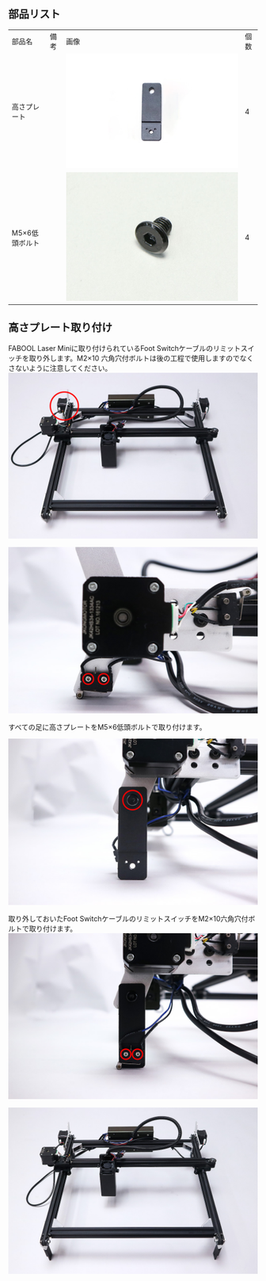 ## 部品リスト
<table class="packing-list">
<tbody>
<tr>
<td>部品名</td>
<td>備考</td>
<td class="packing-img">画像</td>
<td>個数</td>
</tr>
<tr>
<td>高さプレート</td>
<td></td>
<td><img src="./images/height_plate.jpg" alt="高さプレート"></td>
<td>4</td>
</tr>
<tr>
<td>M5&times;6低頭ボルト</td>
<td></td>
<td><img src="./images/m5-6.jpg" alt="M5&times;6低頭ボルトト"></td>
<td>4</td>
</tr>
</tbody>
</table>

## 高さプレート取り付け
FABOOL Laser Miniに取り付けられているFoot Switchケーブルのリミットスイッチを取り外します。M2&times;10 六角穴付ボルトは後の工程で使用しますのでなくさないように注意してください。
<img src="./images/1.jpg">

<img src="./images/2.jpg">

すべての足に高さプレートをM5&times;6低頭ボルトで取り付けます。

<img src="./images/3.jpg">

取り外しておいたFoot SwitchケーブルのリミットスイッチをM2×10六角穴付ボルトで取り付けます。
<img src="./images/4.jpg">

<img src="./images/5.jpg">
